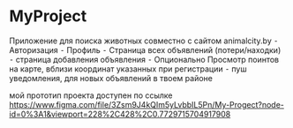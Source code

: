 # MyProject
Приложение для поиска животных совместно с сайтом animalcity.by ⁃	Авторизация ⁃	Профиль ⁃	Страница всех объявлений (потери/находки) ⁃	страница добавления объявления ⁃	Опционально Просмотр поинтов на карте, вблизи координат указанных при регистрации ⁃	пуш уведомления, для новых объявлений в твоем районе

мой прототип проекта доступен по ссылке https://www.figma.com/file/3Zsm9J4kQIm5yLvbbIL5Pn/My-Progect?node-id=0%3A1&viewport=228%2C428%2C0.7729715704917908
